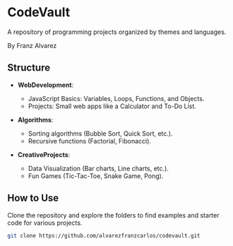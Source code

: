 # CodeVault
A repository of programming projects organized by themes and languages.

By Franz Alvarez

## Structure
- **WebDevelopment**: 
  - JavaScript Basics: Variables, Loops, Functions, and Objects.
  - Projects: Small web apps like a Calculator and To-Do List.

- **Algorithms**:
  - Sorting algorithms (Bubble Sort, Quick Sort, etc.).
  - Recursive functions (Factorial, Fibonacci).

- **CreativeProjects**:
  - Data Visualization (Bar charts, Line charts, etc.).
  - Fun Games (Tic-Tac-Toe, Snake Game, Pong).

## How to Use
Clone the repository and explore the folders to find examples and starter code for various projects.

```bash
git clone https://github.com/alvarezfranzcarlos/codevault.git
